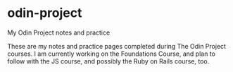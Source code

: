 # odin-project
My Odin Project notes and practice

These are my notes and practice pages completed during The Odin Project courses. I am currently working on the Foundations Course, and plan to follow with the JS course, and possibly the Ruby on Rails course, too.
